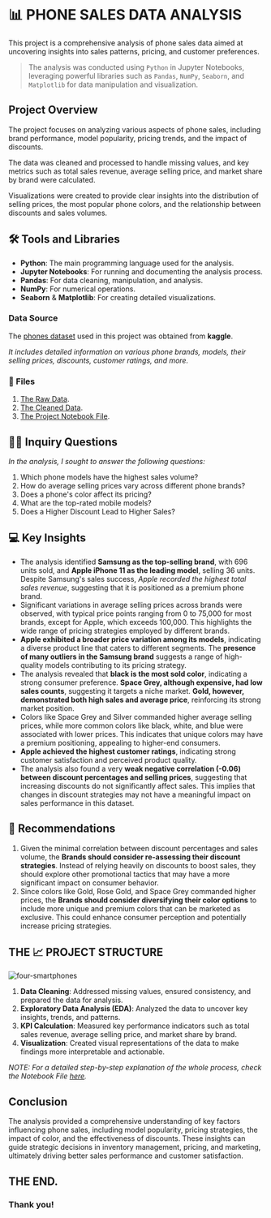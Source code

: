 # 📊 PHONE SALES DATA ANALYSIS
This project is a comprehensive analysis of phone sales data aimed at uncovering insights into sales patterns, pricing, and customer preferences.
>The analysis was conducted using `Python` in Jupyter Notebooks, leveraging powerful libraries such as `Pandas`, `NumPy`, `Seaborn`, and `Matplotlib` for data manipulation and visualization.

## Project Overview
The project focuses on analyzing various aspects of phone sales, including brand performance, model popularity, pricing trends, and the impact of discounts.

The data was cleaned and processed to handle missing values, and key metrics such as total sales revenue, average selling price, and market share by brand were calculated.

Visualizations were created to provide clear insights into the distribution of selling prices, the most popular phone colors, and the relationship between discounts and sales volumes.

## 🛠️ Tools and Libraries
- **Python**: The main programming language used for the analysis.
- **Jupyter Notebooks**: For running and documenting the analysis process.
- **Pandas**: For data cleaning, manipulation, and analysis.
- **NumPy**: For numerical operations.
- **Seaborn** & **Matplotlib**: For creating detailed visualizations.

### Data Source
The [phones dataset](https://github.com/patriciavalentine/PHONE-SALES-DATA-ANALYSIS/blob/main/Phone_Sales.csv) used in this project was obtained from **kaggle**.

*It includes detailed information on various phone brands, models, their selling prices, discounts, customer ratings, and more.*

### 📂 Files
1. [The Raw Data](https://github.com/patriciavalentine/PHONE-SALES-DATA-ANALYSIS/blob/main/Phone_Sales.csv).
2. [The Cleaned Data](https://github.com/patriciavalentine/PHONE-SALES-DATA-ANALYTICS/blob/main/Cleaned%20Phones%20Sales%20Data.csv).
3. [The Project Notebook File](https://github.com/patriciavalentine/PHONE-SALES-DATA-ANALYTICS/blob/main/Phone%20Sales%20Data%20Analysis.ipynb).

## 👩‍💻 Inquiry Questions
*In the analysis, I sought to answer the following questions:*
1. Which phone models have the highest sales volume?
2. How do average selling prices vary across different phone brands?
3. Does a phone's color affect its pricing?
4. What are the top-rated mobile models?
5. Does a Higher Discount Lead to Higher Sales?

## 💻 Key Insights
- The analysis identified **Samsung as the top-selling brand**, with 696 units sold, and **Apple iPhone 11 as the leading model**, selling 36 units. Despite Samsung's sales success, *Apple recorded the highest total sales revenue*, suggesting that it is positioned as a premium phone brand.
- Significant variations in average selling prices across brands were observed, with typical price points ranging from 0 to 75,000 for most brands, except for Apple, which exceeds 100,000. This highlights the wide range of pricing strategies employed by different brands.
- **Apple exhibited a broader price variation among its models**, indicating a diverse product line that caters to different segments. The **presence of many outliers in the Samsung brand** suggests a range of high-quality models contributing to its pricing strategy.
- The analysis revealed that **black is the most sold color**, indicating a strong consumer preference. **Space Grey, although expensive, had low sales counts**, suggesting it targets a niche market. **Gold, however, demonstrated both high sales and average price**, reinforcing its strong market position.
- Colors like Space Grey and Silver commanded higher average selling prices, while more common colors like black, white, and blue were associated with lower prices. This indicates that unique colors may have a premium positioning, appealing to higher-end consumers.
- **Apple achieved the highest customer ratings**, indicating strong customer satisfaction and perceived product quality.
- The analysis also found a very **weak negative correlation (-0.06) between discount percentages and selling prices**, suggesting that increasing discounts do not significantly affect sales. This implies that changes in discount strategies may not have a meaningful impact on sales performance in this dataset.

## 📑 Recommendations
1. Given the minimal correlation between discount percentages and sales volume, the **Brands should consider re-assessing their discount strategies**. Instead of relying heavily on discounts to boost sales, they should explore other promotional tactics that may have a more significant impact on consumer behavior.
2. Since colors like Gold, Rose Gold, and Space Grey commanded higher prices, the **Brands should consider diversifying their color options** to include more unique and premium colors that can be marketed as exclusive. This could enhance consumer perception and potentially increase pricing strategies.

## THE 📈 PROJECT STRUCTURE
![four-smartphones](https://github.com/user-attachments/assets/ee420fa7-ad30-41cd-8fb7-1a5f0c9656bb)

1. **Data Cleaning**: Addressed missing values, ensured consistency, and prepared the data for analysis.
2. **Exploratory Data Analysis (EDA)**: Analyzed the data to uncover key insights, trends, and patterns.
3. **KPI Calculation**: Measured key performance indicators such as total sales revenue, average selling price, and market share by brand.
4. **Visualization**: Created visual representations of the data to make findings more interpretable and actionable.

*NOTE: For a detailed step-by-step explanation of the whole process, check the Notebook File [here](https://github.com/patriciavalentine/PHONE-SALES-DATA-ANALYTICS/blob/main/Phone%20Sales%20Data%20Analysis.ipynb).*

## Conclusion
The analysis provided a comprehensive understanding of key factors influencing phone sales, including model popularity, pricing strategies, the impact of color, and the effectiveness of discounts. These insights can guide strategic decisions in inventory management, pricing, and marketing, ultimately driving better sales performance and customer satisfaction.

## THE END.
### Thank you!
